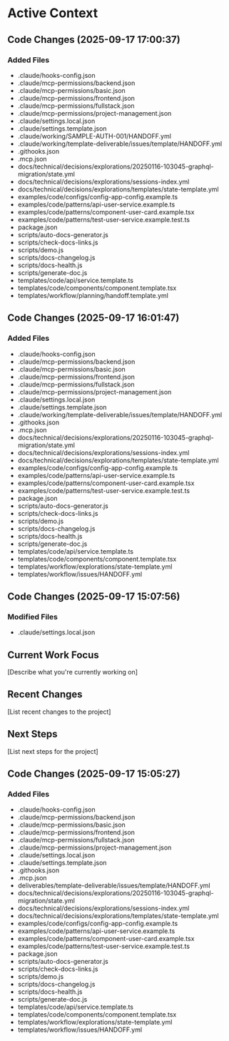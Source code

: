 # Active Context

## Code Changes (2025-09-17 17:00:37)

### Added Files
- .claude/hooks-config.json
- .claude/mcp-permissions/backend.json
- .claude/mcp-permissions/basic.json
- .claude/mcp-permissions/frontend.json
- .claude/mcp-permissions/fullstack.json
- .claude/mcp-permissions/project-management.json
- .claude/settings.local.json
- .claude/settings.template.json
- .claude/working/SAMPLE-AUTH-001/HANDOFF.yml
- .claude/working/template-deliverable/issues/template/HANDOFF.yml
- .githooks.json
- .mcp.json
- docs/technical/decisions/explorations/20250116-103045-graphql-migration/state.yml
- docs/technical/decisions/explorations/sessions-index.yml
- docs/technical/decisions/explorations/templates/state-template.yml
- examples/code/configs/config-app-config.example.ts
- examples/code/patterns/api-user-service.example.ts
- examples/code/patterns/component-user-card.example.tsx
- examples/code/patterns/test-user-service.example.test.ts
- package.json
- scripts/auto-docs-generator.js
- scripts/check-docs-links.js
- scripts/demo.js
- scripts/docs-changelog.js
- scripts/docs-health.js
- scripts/generate-doc.js
- templates/code/api/service.template.ts
- templates/code/components/component.template.tsx
- templates/workflow/planning/handoff.template.yml


## Code Changes (2025-09-17 16:01:47)

### Added Files
- .claude/hooks-config.json
- .claude/mcp-permissions/backend.json
- .claude/mcp-permissions/basic.json
- .claude/mcp-permissions/frontend.json
- .claude/mcp-permissions/fullstack.json
- .claude/mcp-permissions/project-management.json
- .claude/settings.local.json
- .claude/settings.template.json
- .claude/working/template-deliverable/issues/template/HANDOFF.yml
- .githooks.json
- .mcp.json
- docs/technical/decisions/explorations/20250116-103045-graphql-migration/state.yml
- docs/technical/decisions/explorations/sessions-index.yml
- docs/technical/decisions/explorations/templates/state-template.yml
- examples/code/configs/config-app-config.example.ts
- examples/code/patterns/api-user-service.example.ts
- examples/code/patterns/component-user-card.example.tsx
- examples/code/patterns/test-user-service.example.test.ts
- package.json
- scripts/auto-docs-generator.js
- scripts/check-docs-links.js
- scripts/demo.js
- scripts/docs-changelog.js
- scripts/docs-health.js
- scripts/generate-doc.js
- templates/code/api/service.template.ts
- templates/code/components/component.template.tsx
- templates/workflow/explorations/state-template.yml
- templates/workflow/issues/HANDOFF.yml


## Code Changes (2025-09-17 15:07:56)

### Modified Files
- .claude/settings.local.json


## Current Work Focus
[Describe what you're currently working on]

## Recent Changes
[List recent changes to the project]

## Next Steps
[List next steps for the project]

## Code Changes (2025-09-17 15:05:27)

### Added Files
- .claude/hooks-config.json
- .claude/mcp-permissions/backend.json
- .claude/mcp-permissions/basic.json
- .claude/mcp-permissions/frontend.json
- .claude/mcp-permissions/fullstack.json
- .claude/mcp-permissions/project-management.json
- .claude/settings.local.json
- .claude/settings.template.json
- .githooks.json
- .mcp.json
- deliverables/template-deliverable/issues/template/HANDOFF.yml
- docs/technical/decisions/explorations/20250116-103045-graphql-migration/state.yml
- docs/technical/decisions/explorations/sessions-index.yml
- docs/technical/decisions/explorations/templates/state-template.yml
- examples/code/configs/config-app-config.example.ts
- examples/code/patterns/api-user-service.example.ts
- examples/code/patterns/component-user-card.example.tsx
- examples/code/patterns/test-user-service.example.test.ts
- package.json
- scripts/auto-docs-generator.js
- scripts/check-docs-links.js
- scripts/demo.js
- scripts/docs-changelog.js
- scripts/docs-health.js
- scripts/generate-doc.js
- templates/code/api/service.template.ts
- templates/code/components/component.template.tsx
- templates/workflow/explorations/state-template.yml
- templates/workflow/issues/HANDOFF.yml

